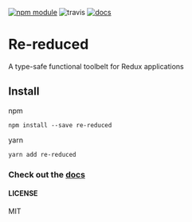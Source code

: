 [![npm module](https://badge.fury.io/js/re-reduced.svg)](https://www.npmjs.org/package/re-reduced)
![travis](https://travis-ci.org/alanrsoares/re-reduced.svg?branch=master)
[![docs](https://img.shields.io/badge/docs-powered%20by%20Docz-blue.svg)](https://re-reduced.netlify.com/)

# Re-reduced

A type-safe functional toolbelt for Redux applications

## Install

npm

```
npm install --save re-reduced
```

yarn

```
yarn add re-reduced
```

### Check out the [docs](https://re-reduced.netlify.com/)

#### LICENSE

MIT
